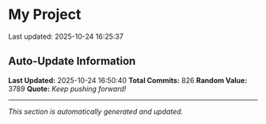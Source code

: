 # My Project


Last updated: 2025-10-24 16:25:37

































































































































































































































































































































































































































































































































































































































































































































































































































































































































































































































































































































































































































































## Auto-Update Information

**Last Updated:** 2025-10-24 16:50:40
**Total Commits:** 826
**Random Value:** 3789
**Quote:** _Keep pushing forward!_

---
_This section is automatically generated and updated._